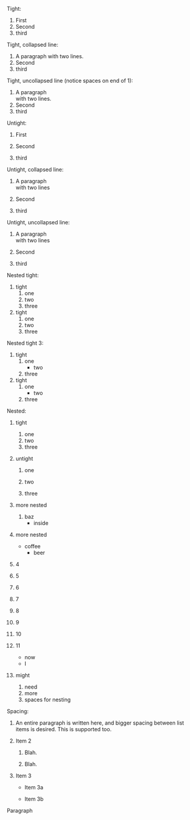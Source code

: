 Tight:

1. First
2. Second
3. third

Tight, collapsed line:

1. A paragraph with two lines.
2. Second
3. third

Tight, uncollapsed line (notice spaces on end of 1):

1. A paragraph  
   with two lines.
2. Second
3. third

Untight:

1. First

2. Second

3. third

Untight, collapsed line:

1. A paragraph  
   with two lines

2. Second

3. third

Untight, uncollapsed line:

1. A paragraph  
   with two lines

2. Second

3. third

Nested tight:

1. tight
   1. one
   2. two
   3. three
2. tight
   1. one
   2. two
   3. three

Nested tight 3:

1. tight
   1. one
      - two
   2. three
2. tight
   1. one
      - two
   2. three

Nested:

1. tight
   1. one
   2. two
   3. three
2. untight

   1. one

   2. two

   3. three

3. more nested
   1. baz
      - inside
4. more nested
   - coffee
     - beer
5. 4
6. 5
7. 6
8. 7
9. 8
10. 9
11. 10
12. 11
    - now
    - I
13. might
    1. need
    2. more
    3. spaces for nesting

Spacing:

1. An entire paragraph is written here, and bigger spacing between list items is desired. This is supported too.

2. Item 2

   1. Blah.

   2. Blah.

3. Item 3

   - Item 3a

   - Item 3b

Paragraph
